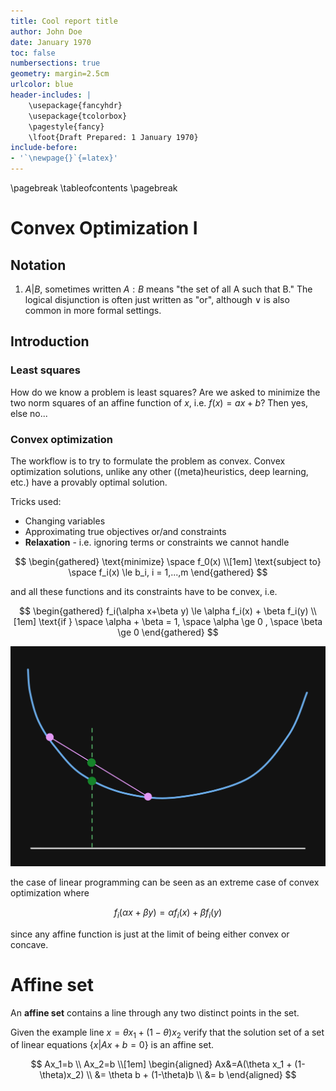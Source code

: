 ```yaml
---
title: Cool report title
author: John Doe
date: January 1970
toc: false
numbersections: true
geometry: margin=2.5cm
urlcolor: blue
header-includes: |
    \usepackage{fancyhdr}
    \usepackage{tcolorbox}
    \pagestyle{fancy}
    \lfoot{Draft Prepared: 1 January 1970}
include-before:
- '`\newpage{}`{=latex}'
---
```


\pagebreak
\tableofcontents
\pagebreak

# Convex Optimization I

## Notation

1. ${A|B}$, sometimes written ${A:B}$ means "the set of all A
  such that B."
  The logical disjunction is often just written as "or", although ∨
  is also common in more formal settings.



## Introduction

### Least squares

How do we know a problem is least squares? Are we asked to minimize the two norm
squares of an affine function of $x$, i.e. $f(x) = ax+b$? Then yes, else no...

### Convex optimization

The workflow is to try to formulate the problem as convex. Convex optimization
solutions, unlike any other ((meta)heuristics, deep learning, etc.) have a
provably optimal solution.

Tricks used:
 - Changing variables
 - Approximating true objectives or/and constraints
 - **Relaxation** - i.e. ignoring terms or constraints we cannot handle

$$
\begin{gathered}
\text{minimize} \space f_0(x)
\\[1em]
\text{subject to} \space f_i(x) \le b_i, i = 1,...,m
\end{gathered}
$$

and all these functions and its constraints have to be convex, i.e.

$$
\begin{gathered}
f_i(\alpha x+\beta y) \le \alpha f_i(x) + \beta f_i(y)
\\[1em]
\text{if } \space \alpha + \beta = 1, \space \alpha \ge 0 , \space \beta \ge 0
\end{gathered}
$$

![](images/2023-03-12-11-56-58.png)

the case of linear programming can be seen as an extreme case of convex
optimization where

$$
f_i(\alpha x+\beta y) = \alpha f_i(x) + \beta f_i(y)
$$

since any affine function is just at the limit of being either convex or concave.


# Affine set

An **affine set** contains a line through
any two distinct points in the set.

Given the example line $x=\theta x_1+(1-\theta)x_2$ verify that the solution set of a set of linear equations $\{x |
Ax+b=0\}$ is an affine set.

$$
Ax_1=b \\
Ax_2=b \\[1em]
\begin{aligned}
Ax&=A(\theta x_1 + (1-\theta)x_2) \\
&= \theta b + (1-\theta)b \\
&= b
\end{aligned}
$$
